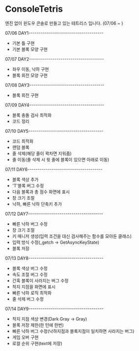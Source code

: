 # ConsoleTetris
엔진 없이 윈도우 콘솔로 만들고 있는 테트리스 입니다. (07/06 ~ )

07/06 DAY1--------------------------------------
- 기본 틀 구현
- 기본 블록 모양 구현

07/07 DAY2--------------------------------------
- 좌우 이동, 낙하 구현
- 블록 회전 모양 구현

07/08 DAY3--------------------------------------
- 블록 회전 구현

07/09 DAY4--------------------------------------
- 블록 충돌 검사 최적화
- 코드 정리

07/10 DAY5--------------------------------------
- 코드 최적화
- 랜덤 블록
- 줄 삭제(해당 줄이 꽉차면 지워줌)
- 줄 이동(줄 삭제 시 윗 줄에 블록이 있으면 아래로 이동)

07/11 DAY6--------------------------------------
- 블록 색상 추가
- 'T'블록 버그 수정
- 다음 블록과 총 점수 화면에 표시
- 창 크기 조절
- 낙하, 빠른 낙하 단축키 추가

07/12 DAY7--------------------------------------
- 빠른 낙하 버그 수정
- 창 크기 조절
- 키 매니저 생성(입력 조건을 대신 검사해주는 함수를 모아둔 클래스)
- 입력 방식 수정(_getch -> GetAsyncKeyState)
- 블록 저장 

07/13 DAY8--------------------------------------
- 블록 색상 버그 수정
- 속도 조절 버그 수정
- 간혹 블록이 사라지는 버그 수정
- 착지 지점을 화면에 표시
- 빠른 낙하 로직 최적화
- 줄 삭제 버그 수정

07/14 DAY9--------------------------------------
- 착지 지점 색상 변경(Dark Gray -> Gray)
- 블록 저장 제한(한 턴에 한번)
- 빠른 낙하 버그 수정(낙하지점과 블록지점이 일치하면 사라지는 버그)
- 게임 오버 구현
- 로컬 순위 구현(text에 저장)
